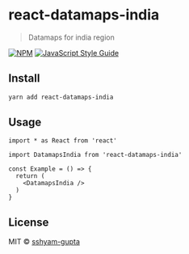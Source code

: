 # react-datamaps-india

> Datamaps for india region

[![NPM](https://img.shields.io/npm/v/react-datamaps-india.svg)](https://www.npmjs.com/package/react-datamaps-india) [![JavaScript Style Guide](https://img.shields.io/badge/code_style-standard-brightgreen.svg)](https://standardjs.com)

## Install

```bash
yarn add react-datamaps-india
```

## Usage

```tsx
import * as React from 'react'

import DatamapsIndia from 'react-datamaps-india'

const Example = () => {
  return (
    <DatamapsIndia />
  )
}
```

## License

MIT © [sshyam-gupta](https://github.com/sshyam-gupta)
